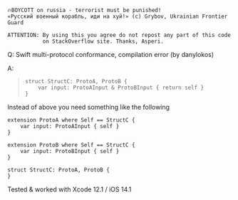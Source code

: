 ```
🔥BOYCOTT on russia - terrorist must be punished!
«Русский военный корабль, иди на хуй!» (c) Grybov, Ukrainian Frontier Guard

ATTENTION: By using this you agree do not repost any part of this code
           on StackOverflow site. Thanks, Asperi.
```

Q: Swift multi-protocol conformance, compilation error (by danylokos)

A: 

>     struct StructC: ProtoA, ProtoB {
>         var input: ProtoAInput & ProtoBInput { return self }
>     }

Instead of above you need something like the following

```
extension ProtoA where Self == StructC {
    var input: ProtoAInput { self }
}

extension ProtoB where Self == StructC {
    var input: ProtoBInput { self }
}

struct StructC: ProtoA, ProtoB {
}
```

Tested & worked with Xcode 12.1 / iOS 14.1

